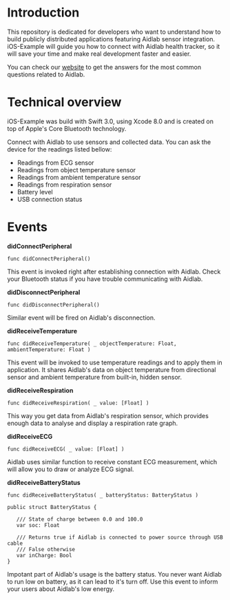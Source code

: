 # Introduction
This repository is dedicated for developers who want to understand how to build publicly distributed applications featuring Aidlab sensor integration. iOS-Example will guide you how to connect with Aidlab health tracker, so it will save your time and make real development faster and easier. 

You can check our [website](http://www.aidlab.com/developer) to get the answers for the most common questions related to Aidlab.

# Technical overview
iOS-Example was build with Swift 3.0, using Xcode 8.0 and is created on top of Apple's Core Bluetooth technology.

Connect with Aidlab to use sensors and collected data. You can ask the device for the readings listed bellow:

* Readings from ECG sensor
* Readings from object temperature sensor
* Readings from ambient temperature sensor
* Readings from respiration sensor
* Battery level
* USB connection status

# Events

**didConnectPeripheral**

```
func didConnectPeripheral()
```

This event is invoked right after establishing connection with Aidlab. Check your Bluetooth status if you have trouble communicating with Aidlab.

**didDisconnectPeripheral**

```
func didDisconnectPeripheral()
```

Similar event will be fired on Aidlab's disconnection.

**didReceiveTemperature**

```
func didReceiveTemperature( _ objectTemperature: Float, ambientTemperature: Float )
```

This event will be invoked to use temperature readings and to apply them in application. It shares Aidlab's data on object temperature from directional sensor and ambient temperature from built-in, hidden sensor.

**didReceiveRespiration**

```
func didReceiveRespiration( _ value: [Float] )
```

This way you get data from Aidlab's respiration sensor, which provides enough data to analyse and display a respiration rate graph.

**didReceiveECG**

```
func didReceiveECG( _ value: [Float] )
```

Aidlab uses similar function to receive constant ECG measurement, which will allow you to draw or analyze ECG signal.

**didReceiveBatteryStatus**

```
func didReceiveBatteryStatus( _ batteryStatus: BatteryStatus )

public struct BatteryStatus {

   /// State of charge between 0.0 and 100.0
   var soc: Float
   
   /// Returns true if Aidlab is connected to power source through USB cable
   /// False otherwise
   var inCharge: Bool
}
```

Impotant part of Aidlab's usage is the battery status. You never want Aidlab to run low on battery, as it can lead to it's turn off. Use this event to inform your users about Aidlab's low energy.
